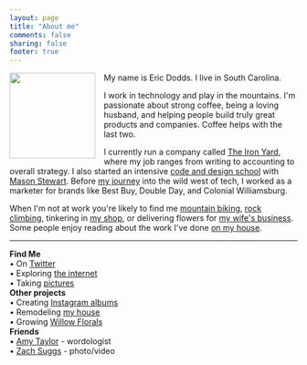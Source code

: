 ```yaml
---
layout: page
title: "About me"
comments: false
sharing: false
footer: true
---
```


<img style="float: left; margin: 0 15px 0px 0; display: inline-block; border-radius: 0px;" title="me" src="http://ericdodds.com/v2/wp-content/uploads/2012/06/self-portrait.jpg" alt="" width="150" height="150" />

My name is Eric Dodds. I live in South Carolina.

I work in technology and play in the mountains. I'm passionate about strong coffee, being a loving husband, and helping people build truly great products and companies. Coffee helps with the last two. 

I currently run a company called <a href="http://theironyard.com">The Iron Yard</a>, where my job ranges from writing to accounting to overall strategy. I also started an intensive <a href="https://vimeo.com/64245253">code and design school</a> with <a href="http://twitter.com/masondesu">Mason Stewart</a>. Before <a href="http://ericdodds.com/follow-your-procrastination/">my journey</a> into the wild west of tech, I worked as a marketer for brands like Best Buy, Double Day, and Colonial Williamsburg.  

When I'm not at work you're likely to find me <a href="http://www.flickr.com/photos/ericdodds/8463080254/in/photostream"> mountain biking</a>, <a href="http://www.flickr.com/photos/ericdodds/8500860202/in/photostream">rock climbing</a>, tinkering in <a href="http://www.flickr.com/photos/ericdodds/6540110637/in/photostream">my shop</a>, or delivering flowers for <a href="http://willowflorals.com">my wife's business</a>. Some people enjoy reading about the work I've done <a href="http://dontwaitfor.us/"> on my house</a>. 

<hr>

<div class="about-container">
  <strong>Find Me</strong><br>
    • On <a href="http://twitter.com/ericdodds">Twitter</a><br>
    • Exploring <a href="https://gimmebar.com/loves/ericdodds">the internet</a><br>
    • Taking <a href="http://www.flickr.com/photos/ericdodds">pictures</a><br>
</div>

<div class="about-container">
  <strong>Other projects</strong><br>
    • Creating <a href="http://timelygram.com/">Instagram albums</a><br>
    • Remodeling <a href="http://dontwaitfor.us/">my house</a><br>
    • Growing <a href="http://willowflorals.com">Willow Florals</a>
</div>

<div class="about-container">
  <strong>Friends</strong><br>
  • <a href="http://www.wordology.org">Amy Taylor</a> - wordologist<br>
  • <a href="http://zachsuggs.com">Zach Suggs</a> - photo/video<br>
  </div>
